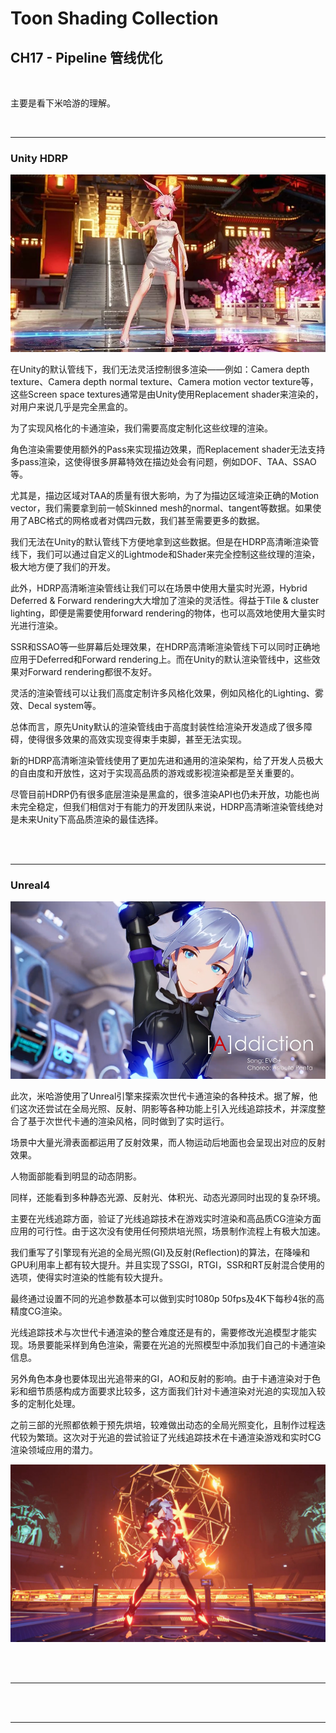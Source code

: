 # Toon Shading Collection 

## CH17 - Pipeline 管线优化

<br>

主要是看下米哈游的理解。

<br>

------

### Unity HDRP

![CH17_Pipeline_A_UntiyHDRP](../imgs/CH17_Pipeline_A_UntiyHDRP.jpg)

在Unity的默认管线下，我们无法灵活控制很多渲染——例如：Camera depth texture、Camera depth normal texture、Camera motion vector texture等，这些Screen space textures通常是由Unity使用Replacement shader来渲染的，对用户来说几乎是完全黑盒的。

为了实现风格化的卡通渲染，我们需要高度定制化这些纹理的渲染。

角色渲染需要使用额外的Pass来实现描边效果，而Replacement shader无法支持多pass渲染，这使得很多屏幕特效在描边处会有问题，例如DOF、TAA、SSAO等。

尤其是，描边区域对TAA的质量有很大影响，为了为描边区域渲染正确的Motion vector，我们需要拿到前一帧Skinned mesh的normal、tangent等数据。如果使用了ABC格式的网格或者对偶四元数，我们甚至需要更多的数据。

我们无法在Unity的默认管线下方便地拿到这些数据。但是在HDRP高清晰渲染管线下，我们可以通过自定义的Lightmode和Shader来完全控制这些纹理的渲染，极大地方便了我们的开发。

此外，HDRP高清晰渲染管线让我们可以在场景中使用大量实时光源，Hybrid Deferred & Forward rendering大大增加了渲染的灵活性。得益于Tile & cluster lighting，即便是需要使用forward rendering的物体，也可以高效地使用大量实时光进行渲染。

SSR和SSAO等一些屏幕后处理效果，在HDRP高清晰渲染管线下可以同时正确地应用于Deferred和Forward rendering上。而在Unity的默认渲染管线中，这些效果对Forward rendering都很不友好。

灵活的渲染管线可以让我们高度定制许多风格化效果，例如风格化的Lighting、雾效、Decal system等。

总体而言，原先Unity默认的渲染管线由于高度封装性给渲染开发造成了很多障碍，使得很多效果的高效实现变得束手束脚，甚至无法实现。

新的HDRP高清晰渲染管线使用了更加先进和通用的渲染架构，给了开发人员极大的自由度和开放性，这对于实现高品质的游戏或影视渲染都是至关重要的。

尽管目前HDRP仍有很多底层渲染是黑盒的，很多渲染API也仍未开放，功能也尚未完全稳定，但我们相信对于有能力的开发团队来说，HDRP高清晰渲染管线绝对是未来Unity下高品质渲染的最佳选择。

<br>

<br>

------

### Unreal4

![CH17_Pipeline_B_UnrealRayTracing1](../imgs/CH17_Pipeline_B_UnrealRayTracing1.png)

此次，米哈游使用了Unreal引擎来探索次世代卡通渲染的各种技术。据了解，他们这次还尝试在全局光照、反射、阴影等各种功能上引入光线追踪技术，并深度整合了基于次世代卡通的渲染风格，同时做到了实时运行。

场景中大量光滑表面都运用了反射效果，而人物运动后地面也会呈现出对应的反射效果。

人物面部能看到明显的动态阴影。

同样，还能看到多种静态光源、反射光、体积光、动态光源同时出现的复杂环境。

主要在光线追踪方面，验证了光线追踪技术在游戏实时渲染和高品质CG渲染方面应用的可行性。由于这次没有使用任何预烘培光照，场景制作流程上有极大加速。

我们重写了引擎现有光追的全局光照(GI)及反射(Reflection)的算法，在降噪和GPU利用率上都有较大提升。并且实现了SSGI，RTGI，SSR和RT反射混合使用的选项，使得实时渲染的性能有较大提升。

最终通过设置不同的光追参数基本可以做到实时1080p 50fps及4K下每秒4张的高精度CG渲染。

光线追踪技术与次世代卡通渲染的整合难度还是有的，需要修改光追模型才能实现。场景要能采样到角色渲染，需要在光追的光照模型中添加我们自己的卡通渲染信息。

另外角色本身也要体现出光追带来的GI，AO和反射的影响。由于卡通渲染对于色彩和细节质感构成方面要求比较多，这方面我们针对卡通渲染对光追的实现加入较多的定制化处理。

之前三部的光照都依赖于预先烘培，较难做出动态的全局光照变化，且制作过程迭代较为繁琐。这次对于光追的尝试验证了光线追踪技术在卡通渲染游戏和实时CG渲染领域应用的潜力。

![CH17_Pipeline_B_UnrealRayTracing2](../imgs/CH17_Pipeline_B_UnrealRayTracing2.jpg)

<br>

<br>

------



<br>

<br>

------


